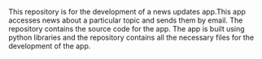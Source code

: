 This repository is for the development of a news updates app.This app accesses news about a particular topic and sends them by email. The repository contains the source code for the app. The app is built using python libraries and the repository contains all the necessary files for the development of the app.
